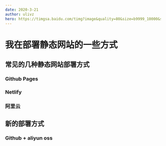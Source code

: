 ```yaml
---
date: 2020-3-21
author: ulivz
hero: https://timgsa.baidu.com/timg?image&quality=80&size=b9999_10000&sec=1584385884454&di=d9d44c200947f9f5dbf9594cd005f1e0&imgtype=0&src=http%3A%2F%2F5b0988e595225.cdn.sohucs.com%2Fimages%2F20181221%2F509cc3d5de8c4f2d95f8a9bed7a550f6.jpeg
---
```


# 我在部署静态网站的一些方式

## 常见的几种静态网站部署方式

### Github Pages

### Netlify

### 阿里云

## 新的部署方式

### Github + aliyun oss
